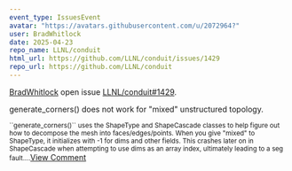 ```yaml
---
event_type: IssuesEvent
avatar: "https://avatars.githubusercontent.com/u/2072964?"
user: BradWhitlock
date: 2025-04-23
repo_name: LLNL/conduit
html_url: https://github.com/LLNL/conduit/issues/1429
repo_url: https://github.com/LLNL/conduit
---
```


<a href='https://github.com/BradWhitlock' target='_blank'>BradWhitlock</a> open issue <a href='https://github.com/LLNL/conduit/issues/1429' target='_blank'>LLNL/conduit#1429</a>.

<p>generate_corners() does not work for "mixed" unstructured topology.</p><small>``generate_corners()`` uses the ShapeType and ShapeCascade classes to help figure out how to decompose the mesh into faces/edges/points. When you give "mixed" to ShapeType, it initializes with -1 for dims and other fields. This crashes later on in ShapeCascade when attempting to use dims as an array index, ultimately leading to a seg fault....</small><a href='https://github.com/LLNL/conduit/issues/1429' target='_blank'>View Comment</a>